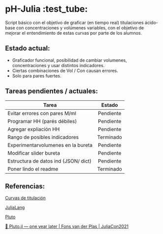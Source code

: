 # pH-Julia \:test_tube:

Script básico con el objetivo de graficar (en tiempo real) titulaciones ácido-base con concentraciones y volúmenes variables, con el objetivo de mejorar el entendimiento de estas curvas por parte de los alumnos.

## Estado actual:
* Graficador funcional, posibilidad de cambiar volumenes, concentraciones y usar distintos indicadores. 
* Ciertas combinaciones de Vol / Con causan errores. 
* Solo para pares fuertes. 


## Tareas pendientes / actuales: 
| Tarea                               | Estado        |
| ------------------------------------|:-------------:|
| Evitar errores con pares M/ml       | Pendiente     |
| Programar HH (parés débiles)        | Pendiente     |
| Agregar expliación HH               | Pendiente     |
| Rango de posibles indicadores       | Terminado     |
| Experimentarvolumenes en la bureta  | Pendiente     |
| Modificar slider bureta             | Pendiente     |
| Estructura de datos ind (JSON/ dict)| Pendiente     |
| Poner lindo el readme               | Terminado     |




## Referencias: 

[Curvas de titulación](https://es.wikipedia.org/wiki/Curva_de_titulaci%C3%B3n)

[JuliaLang](https://julialang.org/)

[Pluto](https://juliahub.com/ui/Packages/Pluto/OJqMt/0.7.5)

[🎈 Pluto.jl — one year later | Fons van der Plas | JuliaCon2021](https://www.youtube.com/watch?v=HiI4jgDyDhY)
